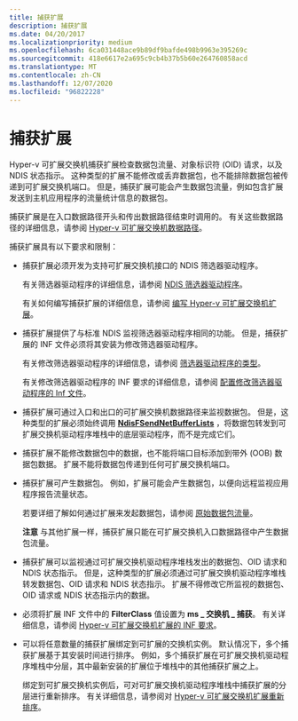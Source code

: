 ```yaml
---
title: 捕获扩展
description: 捕获扩展
ms.date: 04/20/2017
ms.localizationpriority: medium
ms.openlocfilehash: 6ca031448ace9b89df9bafde498b9963e395269c
ms.sourcegitcommit: 418e6617e2a695c9cb4b37b5b60e264760858acd
ms.translationtype: MT
ms.contentlocale: zh-CN
ms.lasthandoff: 12/07/2020
ms.locfileid: "96822228"
---
```

# <a name="capturing-extensions"></a>捕获扩展


Hyper-v 可扩展交换机捕获扩展检查数据包流量、对象标识符 (OID) 请求，以及 NDIS 状态指示。 这种类型的扩展不能修改或丢弃数据包，也不能排除数据包被传递到可扩展交换机端口。 但是，捕获扩展可能会产生数据包流量，例如包含扩展发送到主机应用程序的流量统计信息的数据包。

捕获扩展是在入口数据路径开头和传出数据路径结束时调用的。 有关这些数据路径的详细信息，请参阅 [Hyper-v 可扩展交换机数据路径](hyper-v-extensible-switch-data-path.md)。

捕获扩展具有以下要求和限制：

-   捕获扩展必须开发为支持可扩展交换机接口的 NDIS 筛选器驱动程序。

    有关筛选器驱动程序的详细信息，请参阅 [NDIS 筛选器驱动程序](./roadmap-for-developing-ndis-filter-drivers.md)。

    有关如何编写捕获扩展的详细信息，请参阅 [编写 Hyper-v 可扩展交换机扩展](writing-hyper-v-extensible-switch-extensions.md)。

-   捕获扩展提供了与标准 NDIS 监视筛选器驱动程序相同的功能。 但是，捕获扩展的 INF 文件必须将其安装为修改筛选器驱动程序。

    有关修改筛选器驱动程序的详细信息，请参阅 [筛选器驱动程序的类型](types-of-filter-drivers.md)。

    有关修改筛选器驱动程序的 INF 要求的详细信息，请参阅 [配置修改筛选器驱动程序的 Inf 文件](configuring-an-inf-file-for-a-modifying-filter-driver.md)。

-   捕获扩展可通过入口和出口的可扩展交换机数据路径来监视数据包。 但是，这种类型的扩展必须始终调用 [**NdisFSendNetBufferLists**](/windows-hardware/drivers/ddi/ndis/nf-ndis-ndisfsendnetbufferlists) ，将数据包转发到可扩展交换机驱动程序堆栈中的底层驱动程序，而不是完成它们。

-   捕获扩展不能修改数据包中的数据，也不能将端口目标添加到带外 (OOB) 数据包数据。 扩展不能将数据包传递到任何可扩展交换机端口。

-   捕获扩展可产生数据包。 例如，扩展可能会产生数据包，以便向远程监视应用程序报告流量状态。

    若要详细了解如何通过扩展来发起数据包，请参阅 [原始数据包流量](originating-packet-traffic.md)。

    **注意**  与其他扩展一样，捕获扩展只能在可扩展交换机入口数据路径中产生数据包流量。

     

-   捕获扩展可以监视通过可扩展交换机驱动程序堆栈发出的数据包、OID 请求和 NDIS 状态指示。 但是，这种类型的扩展必须通过可扩展交换机驱动程序堆栈转发数据包、OID 请求和 NDIS 状态指示。 扩展不得修改它所监视的数据包、OID 请求或 NDIS 状态指示内的数据。

-   必须将扩展 INF 文件中的 **FilterClass** 值设置为 **ms \_ 交换机 \_ 捕获**。 有关详细信息，请参阅 [Hyper-v 可扩展交换机扩展的 INF 要求](inf-requirements-for-hyper-v-extensions.md)。

-   可以将任意数量的捕获扩展绑定到可扩展的交换机实例。 默认情况下，多个捕获扩展基于其安装时间进行排序。 例如，多个捕获扩展在可扩展交换机驱动程序堆栈中分层，其中最新安装的扩展位于堆栈中的其他捕获扩展之上。

    绑定到可扩展交换机实例后，可对可扩展交换机驱动程序堆栈中捕获扩展的分层进行重新排序。 有关详细信息，请参阅对 [Hyper-v 可扩展交换机扩展重新排序](reordering-hyper-v-extensibility-switch-extensions.md)。

 


